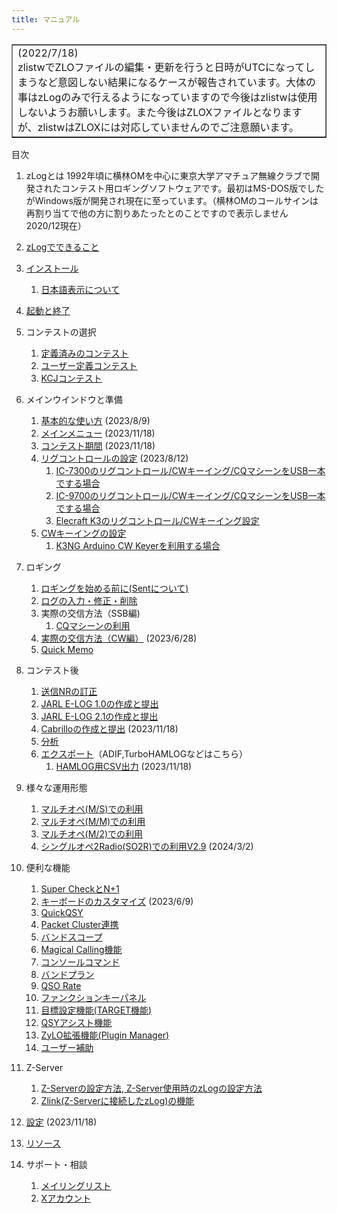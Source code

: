 ```yaml
---
title: マニュアル
---
```

   
<table border>
<tr>
<td>(2022/7/18)<br>
zlistwでZLOファイルの編集・更新を行うと日時がUTCになってしまうなど意図しない結果になるケースが報告されています。大体の事はzLogのみで行えるようになっていますので今後はzlistwは使用しないようお願いします。また今後はZLOXファイルとなりますが、zlistwはZLOXには対応していませんのでご注意願います。</td>
</tr>
</table>

目次
1. zLogとは
1992年頃に横林OMを中心に東京大学アマチュア無線クラブで開発されたコンテスト用ロギングソフトウェアです。最初はMS-DOS版でしたがWindows版が開発され現在に至っています。（横林OMのコールサインは再割り当てで他の方に割りあたったとのことですので表示しません　2020/12現在）

1. [zLogでできること](zLog%E3%81%A7%E3%81%A7%E3%81%8D%E3%82%8B%E3%81%93%E3%81%A8)
1. [インストール](%E3%82%A4%E3%83%B3%E3%82%B9%E3%83%88%E3%83%BC%E3%83%AB)
    1. [日本語表示について](%E6%97%A5%E6%9C%AC%E8%AA%9E%E8%A1%A8%E7%A4%BA%E3%81%AB%E3%81%A4%E3%81%84%E3%81%A6)
1. [起動と終了](%E8%B5%B7%E5%8B%95%E3%81%A8%E7%B5%82%E4%BA%86)
1. コンテストの選択
    1. [定義済みのコンテスト](%E5%AE%9A%E7%BE%A9%E6%B8%88%E3%81%BF%E3%81%AE%E3%82%B3%E3%83%B3%E3%83%86%E3%82%B9%E3%83%88)
    1. [ユーザー定義コンテスト](%E3%83%A6%E3%83%BC%E3%82%B6%E3%83%BC%E5%AE%9A%E7%BE%A9%E3%82%B3%E3%83%B3%E3%83%86%E3%82%B9%E3%83%88)
    1. [KCJコンテスト](KCJ%E3%82%B3%E3%83%B3%E3%83%86%E3%82%B9%E3%83%88) 
1. メインウインドウと準備
    1. [基本的な使い方](%E5%9F%BA%E6%9C%AC%E7%9A%84%E3%81%AA%E4%BD%BF%E3%81%84%E6%96%B9) (2023/8/9)
    2. [メインメニュー](%E3%83%A1%E3%82%A4%E3%83%B3%E3%83%A1%E3%83%8B%E3%83%A5%E3%83%BC) (2023/11/18)
    3. [コンテスト期間](%E3%82%B3%E3%83%B3%E3%83%86%E3%82%B9%E3%83%88%E6%9C%9F%E9%96%93) (2023/11/18)
    1. [リグコントロールの設定](%E3%83%AA%E3%82%B0%E3%82%B3%E3%83%B3%E3%83%88%E3%83%AD%E3%83%BC%E3%83%AB) (2023/8/12)
        1. [IC-7300のリグコントロール/CWキーイング/CQマシーンをUSB一本でする場合](ic7300.md)
        1. [IC-9700のリグコントロール/CWキーイング/CQマシーンをUSB一本でする場合](ic9700.md)
        1. [Elecraft K3のリグコントロール/CWキーイング設定](elecraft.md)
    1. [CWキーイングの設定](CW%E3%82%AD%E3%83%BC%E3%82%A4%E3%83%B3%E3%82%B0)
        1. [K3NG Arduino CW Keyerを利用する場合](K3NG_keyer.md)
1. ロギング
    1. [ロギングを始める前に(Sentについて)](Sent%E3%81%AB%E3%81%A4%E3%81%84%E3%81%A6)
    1. [ログの入力・修正・削除](%E3%83%AD%E3%82%B0%E3%81%AE%E5%85%A5%E5%8A%9B)
    1. 実際の交信方法（SSB編)
        1. [CQマシーンの利用](CQ%E3%83%9E%E3%82%B7%E3%83%BC%E3%83%B3%E3%81%AE%E5%88%A9%E7%94%A8)
    1. [実際の交信方法（CW編）](%E4%BA%A4%E4%BF%A1%E6%96%B9%E6%B3%95%EF%BC%88%EF%BC%A3%EF%BC%B7%EF%BC%89) (2023/6/28)
    1. [Quick Memo](Quick-Memo)
1. コンテスト後
    1. [送信NRの訂正](%E9%80%81%E4%BF%A1%EF%BC%AE%EF%BC%B2%E3%81%AE%E8%A8%82%E6%AD%A3)
    1. [JARL E-LOG 1.0の作成と提出](JARL-E-LOG-1.0%E3%81%AE%E4%BD%9C%E6%88%90%E3%81%A8%E6%8F%90%E5%87%BA)
    1. [JARL E-LOG 2.1の作成と提出](JARL-E-LOG-2.x%E3%81%AE%E4%BD%9C%E6%88%90%E3%81%A8%E6%8F%90%E5%87%BA)
    2. [Cabrilloの作成と提出](Cabrillo) (2023/11/18)
    1. [分析](%E5%88%86%E6%9E%90)
    1. [エクスポート](%E3%82%A8%E3%82%AF%E3%82%B9%E3%83%9D%E3%83%BC%E3%83%88)（ADIF,TurboHAMLOGなどはこちら）
        1. [HAMLOG用CSV出力](HAMLOG%E7%94%A8CSV%E5%87%BA%E5%8A%9B) (2023/11/18)
1. 様々な運用形態
    1. [マルチオペ(M/S)での利用](%E3%83%9E%E3%83%AB%E3%83%81%E3%82%AA%E3%83%9A%EF%BC%88%EF%BC%AD%EF%BC%8F%EF%BC%B3%EF%BC%89%E3%81%A7%E3%81%AE%E5%88%A9%E7%94%A8)
    1. [マルチオペ(M/M)での利用](%E3%83%9E%E3%83%AB%E3%83%81%E3%82%AA%E3%83%9A%EF%BC%88%EF%BC%AD%EF%BC%8F%EF%BC%AD%EF%BC%89%E3%81%A7%E3%81%AE%E5%88%A9%E7%94%A8)
    1. [マルチオペ(M/2)での利用](%E3%83%9E%E3%83%AB%E3%83%81%E3%82%AA%E3%83%9A%EF%BC%88%EF%BC%AD%EF%BC%8F%EF%BC%92%EF%BC%89%E3%81%A7%E3%81%AE%E5%88%A9%E7%94%A8)
    1. [シングルオペ2Radio(SO2R)での利用V2.9](%E3%82%B7%E3%83%B3%E3%82%B0%E3%83%AB%E3%82%AA%E3%83%9A2Radio(SO2R)%E3%81%A7%E3%81%AE%E5%88%A9%E7%94%A8V2.9) (2024/3/2)
1. 便利な機能
    1. [Super CheckとN+1](Super-Check-(N%EF%BC%8B1))
    1. [キーボードのカスタマイズ](%E3%82%AD%E3%83%BC%E3%83%9C%E3%83%BC%E3%83%89%E3%81%AE%E3%82%AB%E3%82%B9%E3%82%BF%E3%83%9E%E3%82%A4%E3%82%BA) (2023/6/9)
    1. [QuickQSY](QuickQSY)
    1. [Packet Cluster連携](Packet-Cluster%E9%80%A3%E6%90%BA)
    1. [バンドスコープ](%E3%83%90%E3%83%B3%E3%83%89%E3%82%B9%E3%82%B3%E3%83%BC%E3%83%97)
    1. [Magical Calling機能](Magical-Calling%E6%A9%9F%E8%83%BD)
    1. [コンソールコマンド](%E3%82%B3%E3%83%B3%E3%82%BD%E3%83%BC%E3%83%AB%E3%82%B3%E3%83%9E%E3%83%B3%E3%83%89)
    1. [バンドプラン](%E3%83%90%E3%83%B3%E3%83%89%E3%83%97%E3%83%A9%E3%83%B3)
    1. [QSO Rate](QSO-Rate)
    1. [ファンクションキーパネル](%E3%83%95%E3%82%A1%E3%83%B3%E3%82%AF%E3%82%B7%E3%83%A7%E3%83%B3%E3%82%AD%E3%83%BC%E3%83%91%E3%83%8D%E3%83%AB)
    1. [目標設定機能(TARGET機能)](TARGET%E6%A9%9F%E8%83%BD)
    1. [QSYアシスト機能](QSY%E3%82%A2%E3%82%B7%E3%82%B9%E3%83%88%E6%A9%9F%E8%83%BD)
    1. [ZyLO拡張機能(Plugin Manager)](ZyLO%E6%8B%A1%E5%BC%B5%E6%A9%9F%E8%83%BD)
    1. [ユーザー補助](%E3%83%A6%E3%83%BC%E3%82%B6%E3%83%BC%E8%A3%9C%E5%8A%A9)
1. Z-Server
    1. [Z-Serverの設定方法, Z-Server使用時のzLogの設定方法](server_setup.md)
    1. [Zlink(Z-Serverに接続したzLog)の機能](zlink_howto.md)
1. [設定](%E8%A8%AD%E5%AE%9A) (2023/11/18)
1. [リソース](%E3%83%AA%E3%82%BD%E3%83%BC%E3%82%B9)
1. サポート・相談
    1. [メイリングリスト](%E3%83%A1%E3%82%A4%E3%83%AA%E3%83%B3%E3%82%B0%E3%83%AA%E3%82%B9%E3%83%88)
    1. [Xアカウント](x_account.md)
